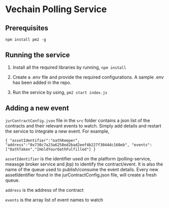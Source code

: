 # Vechain Polling Service

## Prerequisites
`npm install pm2 -g`

## Running the service
1. Install all the required libraries by running,
`npm install`

2. Create a .env file and provide the required configurations. A sample .env has been added in the repo.

3. Run the service by using,
`pm2 start index.js`

## Adding a new event
`jurContractConfig.json` file in the `src` folder contains a json list of the contracts and their relevant events to watch. Simply add details and restart the service to integrate a new event. For example,

`{
    "assetIdentifier":"oathKeeper",
    "address":"0x730c7a23a6258ed2bad2eef4b227f3044dc160eb",
    "events":["OathTaken","IHoldYourOathFulfilled"]
}`

`assetIdentifier` is the identifier used on the platform (polling-service, meassge broker service and jbp) to identify the contract/event. It is also the name of the queue used to publish/consume the event details. Every new assetIdentifier found in the jurContractConfig.json file, will create a fresh queue.

`address` is the address of the contract

`events` is the array list of event names to watch